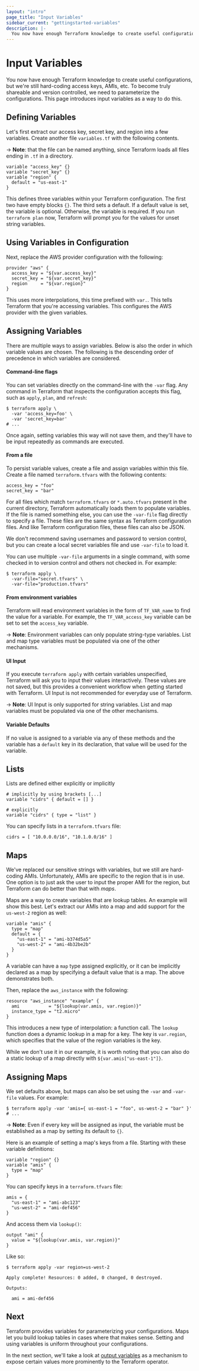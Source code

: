 ```yaml
---
layout: "intro"
page_title: "Input Variables"
sidebar_current: "gettingstarted-variables"
description: |-
  You now have enough Terraform knowledge to create useful configurations, but we're still hardcoding access keys, AMIs, etc. To become truly shareable and committable to version control, we need to parameterize the configurations. This page introduces input variables as a way to do this.
---
```


# Input Variables

You now have enough Terraform knowledge to create useful
configurations, but we're still hard-coding access keys,
AMIs, etc. To become truly shareable and version
controlled, we need to parameterize the configurations. This page
introduces input variables as a way to do this.

## Defining Variables

Let's first extract our access key, secret key, and region
into a few variables. Create another file `variables.tf` with
the following contents.

-> **Note**: that the file can be named anything, since Terraform loads all
files ending in `.tf` in a directory.

```hcl
variable "access_key" {}
variable "secret_key" {}
variable "region" {
  default = "us-east-1"
}
```

This defines three variables within your Terraform configuration.  The first
two have empty blocks `{}`. The third sets a default. If a default value is
set, the variable is optional. Otherwise, the variable is required. If you run
`terraform plan` now, Terraform will prompt you for the values for unset string
variables.

## Using Variables in Configuration

Next, replace the AWS provider configuration with the following:

```hcl
provider "aws" {
  access_key = "${var.access_key}"
  secret_key = "${var.secret_key}"
  region     = "${var.region}"
}
```

This uses more interpolations, this time prefixed with `var.`. This
tells Terraform that you're accessing variables. This configures
the AWS provider with the given variables.

## Assigning Variables

There are multiple ways to assign variables. Below is also the order
in which variable values are chosen. The following is the descending order
of precedence in which variables are considered.

#### Command-line flags

You can set variables directly on the command-line with the
`-var` flag. Any command in Terraform that inspects the configuration
accepts this flag, such as `apply`, `plan`, and `refresh`:

```
$ terraform apply \
  -var 'access_key=foo' \
  -var 'secret_key=bar'
# ...
```

Once again, setting variables this way will not save them, and they'll
have to be input repeatedly as commands are executed.

#### From a file

To persist variable values, create a file and assign variables within
this file. Create a file named `terraform.tfvars` with the following
contents:

```hcl
access_key = "foo"
secret_key = "bar"
```

For all files which match `terraform.tfvars` or `*.auto.tfvars` present in the
current directory, Terraform automatically loads them to populate variables. If
the file is named something else, you can use the `-var-file` flag directly to
specify a file. These files are the same syntax as Terraform
configuration files. And like Terraform configuration files, these files
can also be JSON.

We don't recommend saving usernames and password to version control, but you
can create a local secret variables file and use `-var-file` to load it.

You can use multiple `-var-file` arguments in a single command, with some
checked in to version control and others not checked in. For example:

```
$ terraform apply \
  -var-file="secret.tfvars" \
  -var-file="production.tfvars"
```

#### From environment variables

Terraform will read environment variables in the form of `TF_VAR_name`
to find the value for a variable. For example, the `TF_VAR_access_key`
variable can be set to set the `access_key` variable.

-> **Note**: Environment variables can only populate string-type variables.
List and map type variables must be populated via one of the other mechanisms.

#### UI Input

If you execute `terraform apply` with certain variables unspecified,
Terraform will ask you to input their values interactively.  These
values are not saved, but this provides a convenient workflow when getting
started with Terraform. UI Input is not recommended for everyday use of
Terraform.

-> **Note**: UI Input is only supported for string variables. List and map
variables must be populated via one of the other mechanisms.

#### Variable Defaults

If no value is assigned to a variable via any of these methods and the
variable has a `default` key in its declaration, that value will be used
for the variable.

<a id="lists"></a>
## Lists

Lists are defined either explicitly or implicitly

```hcl
# implicitly by using brackets [...]
variable "cidrs" { default = [] }

# explicitly
variable "cidrs" { type = "list" }
```

You can specify lists in a `terraform.tfvars` file:

```hcl
cidrs = [ "10.0.0.0/16", "10.1.0.0/16" ]
```

## Maps

We've replaced our sensitive strings with variables, but we still
are hard-coding AMIs. Unfortunately, AMIs are specific to the region
that is in use. One option is to just ask the user to input the proper
AMI for the region, but Terraform can do better than that with
_maps_.

Maps are a way to create variables that are lookup tables. An example
will show this best. Let's extract our AMIs into a map and add
support for the `us-west-2` region as well:

```hcl
variable "amis" {
  type = "map"
  default = {
    "us-east-1" = "ami-b374d5a5"
    "us-west-2" = "ami-4b32be2b"
  }
}
```

A variable can have a `map` type assigned explicitly, or it can be implicitly
declared as a map by specifying a default value that is a map. The above
demonstrates both.

Then, replace the `aws_instance` with the following:

```hcl
resource "aws_instance" "example" {
  ami           = "${lookup(var.amis, var.region)}"
  instance_type = "t2.micro"
}
```

This introduces a new type of interpolation: a function call. The
`lookup` function does a dynamic lookup in a map for a key. The
key is `var.region`, which specifies that the value of the region
variables is the key.

While we don't use it in our example, it is worth noting that you
can also do a static lookup of a map directly with
`${var.amis["us-east-1"]}`.

## Assigning Maps

We set defaults above, but maps can also be set using the `-var` and
`-var-file` values. For example:

```
$ terraform apply -var 'amis={ us-east-1 = "foo", us-west-2 = "bar" }'
# ...
```

-> **Note**: Even if every key will be assigned as input, the variable must be
established as a map by setting its default to `{}`.

Here is an example of setting a map's keys from a file. Starting with these
variable definitions:

```hcl
variable "region" {}
variable "amis" {
  type = "map"
}
```

You can specify keys in a `terraform.tfvars` file:

```hcl
amis = {
  "us-east-1" = "ami-abc123"
  "us-west-2" = "ami-def456"
}
```

And access them via `lookup()`:

```hcl
output "ami" {
  value = "${lookup(var.amis, var.region)}"
}
```

Like so:

```
$ terraform apply -var region=us-west-2

Apply complete! Resources: 0 added, 0 changed, 0 destroyed.

Outputs:

  ami = ami-def456
```

## Next

Terraform provides variables for parameterizing your configurations.
Maps let you build lookup tables in cases where that makes sense.
Setting and using variables is uniform throughout your configurations.

In the next section, we'll take a look at
[output variables](/intro/getting-started/outputs.html) as a mechanism
to expose certain values more prominently to the Terraform operator.
